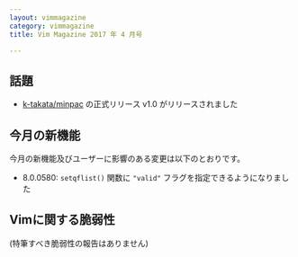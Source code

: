 ```yaml
---
layout: vimmagazine
category: vimmagazine
title: Vim Magazine 2017 年 4 月号

---
```


## 話題

* [k-takata/minpac](https://github.com/k-takata/minpac) の正式リリース v1.0 がリリースされました

## 今月の新機能

今月の新機能及びユーザーに影響のある変更は以下のとおりです。

*   8.0.0580: `setqflist()` 関数に `"valid"` フラグを指定できるようになりました

## Vimに関する脆弱性

(特筆すべき脆弱性の報告はありません)
